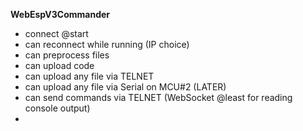 **WebEspV3Commander**

- connect @start
- can reconnect while running (IP choice)
- can preprocess files
- can upload code
- can upload any file via TELNET
- can upload any file via Serial on MCU#2 (LATER)
- can send commands via TELNET (WebSocket @least for reading console output)
- 